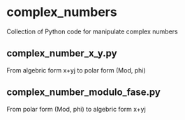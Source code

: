 # complex_numbers

Collection of Python code for manipulate complex numbers

## complex_number_x_y.py

From algebric form x+yj to polar form (Mod, phi)

## complex_number_modulo_fase.py

From polar form (Mod, phi) to algebric form x+yj
